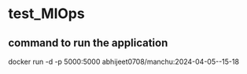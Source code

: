 ﻿# test_MlOps
## command to run the application 

 docker run -d -p 5000:5000 abhijeet0708/manchu:2024-04-05--15-18
